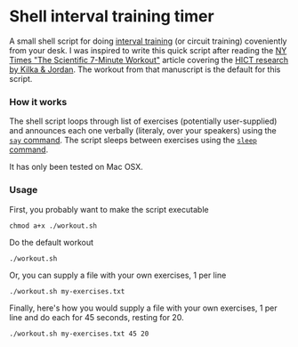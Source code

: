 Shell interval training timer
=============================

A small shell script for doing [interval training](http://en.wikipedia.org/wiki/Interval_training)
(or circuit training) coveniently from your desk.  I was inspired to write this quick script after
reading the
[NY Times "The Scientific 7-Minute Workout"](http://well.blogs.nytimes.com/2013/05/09/the-scientific-7-minute-workout/)
article covering the
[HICT research by Kilka & Jordan](http://journals.lww.com/acsm-healthfitness/Fulltext/2013/05000/HIGH_INTENSITY_CIRCUIT_TRAINING_USING_BODY_WEIGHT_.5.aspx).
The workout from that manuscript is the default for this script.  

### How it works

The shell script loops through list of exercises (potentially user-supplied)
and announces each one verbally
(literaly, over your speakers)
using the [`say` command](http://www.unix.com/man-page/osx/1/SAY/).
The script sleeps between exercises using the
[`sleep` command](http://www.unix.com/man-page/osx/1/sleep/).

It has only been tested on Mac OSX.

### Usage

First, you probably want to make the script executable

	chmod a+x ./workout.sh

Do the default workout

	./workout.sh

Or, you can supply a file with your own exercises, 1 per line

	./workout.sh my-exercises.txt

Finally, here's how you would supply a file with your own exercises,
1 per line and do each for 45 seconds, resting for 20.

	./workout.sh my-exercises.txt 45 20